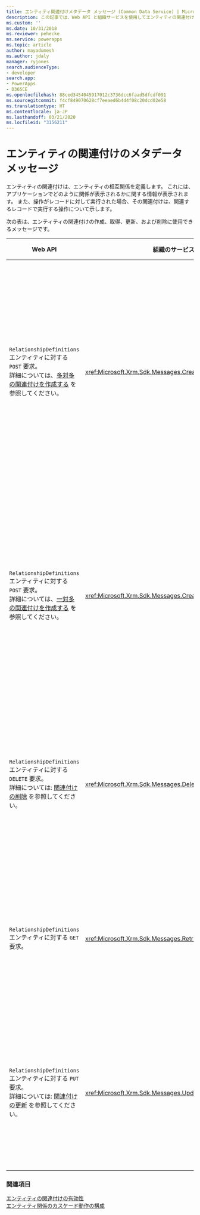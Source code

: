 ```yaml
---
title: エンティティ関連付けメタデータ メッセージ (Common Data Service) | Microsoft Docs
description: この記事では、Web API と組織サービスを使用してエンティティの関連付けの作成、取得、更新、および削除に使用することができるメッセージについて説明します。
ms.custom: ''
ms.date: 10/31/2018
ms.reviewer: pehecke
ms.service: powerapps
ms.topic: article
author: mayadumesh
ms.author: jdaly
manager: ryjones
search.audienceType:
- developer
search.app:
- PowerApps
- D365CE
ms.openlocfilehash: 88ced3454045917012c3736dcc6faad5dfcdf091
ms.sourcegitcommit: f4cf849070628cf7eeaed6b4d4f08c20dcd02e58
ms.translationtype: HT
ms.contentlocale: ja-JP
ms.lasthandoff: 03/21/2020
ms.locfileid: "3156211"
---
```

# <a name="entity-relationship-metadata-messages"></a>エンティティの関連付けのメタデータ メッセージ

エンティティの関連付けは、エンティティの相互関係を定義します。 これには、アプリケーションでどのように関係が表示されるかに関する情報が表示されます。 また、操作がレコードに対して実行された場合、その関連付けは、関連するレコードで実行する操作について示します。  
  
次の表は、エンティティの関連付けの作成、取得、更新、および削除に使用できるメッセージです。  
  
|Web API|組織のサービス|説明|  
|-------------|-------------|-----------------|  
|`RelationshipDefinitions` エンティティに対する `POST` 要求。 <br/>詳細については、[多対多の関連付けを作成する](webapi/create-update-entity-relationships-using-web-api.md#create-a-many-to-many-relationship) を参照してください。 |<xref:Microsoft.Xrm.Sdk.Messages.CreateManyToManyRequest>|2 つのエンティティ間に多対多の関連付けを作成します。|  
|`RelationshipDefinitions` エンティティに対する `POST` 要求。 <br/>詳細については、[一対多の関連付けを作成する](webapi/create-update-entity-relationships-using-web-api.md#create-a-one-to-many-relationship) を参照してください。|<xref:Microsoft.Xrm.Sdk.Messages.CreateOneToManyRequest>|2 つのエンティティ間に 1 対多の関連付けを作成します。|  
|`RelationshipDefinitions` エンティティに対する `DELETE` 要求。<br/>詳細については: [関連付けの削除](webapi/create-update-entity-relationships-using-web-api.md#delete-relationships) を参照してください。|<xref:Microsoft.Xrm.Sdk.Messages.DeleteRelationshipRequest>|エンティティの関連付けを削除します。|  
|`RelationshipDefinitions` エンティティに対する `GET` 要求。|<xref:Microsoft.Xrm.Sdk.Messages.RetrieveRelationshipRequest>|エンティティの関連付けを取得します。|  
|`RelationshipDefinitions` エンティティに対する `PUT` 要求。<br/>詳細については: [関連付けの更新](webapi/create-update-entity-relationships-using-web-api.md#update-relationships) を参照してください。|<xref:Microsoft.Xrm.Sdk.Messages.UpdateRelationshipRequest>|エンティティの関連付けを更新します。|  
  
### <a name="see-also"></a>関連項目  

 [エンティティの関連付けの有効性](entity-relationship-eligibility.md)   
 [エンティティ関係のカスケード動作の構成](configure-entity-relationship-cascading-behavior.md)